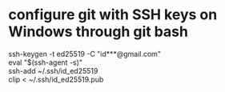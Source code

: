# configure git with SSH keys on Windows through git bash
ssh-keygen -t ed25519 -C "id***@gmail.com"<br/>
eval "$(ssh-agent -s)"<br/>
ssh-add ~/.ssh/id_ed25519<br/>
clip < ~/.ssh/id_ed25519.pub<br/>

